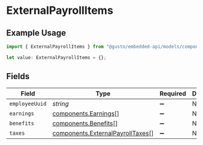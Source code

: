 # ExternalPayrollItems

## Example Usage

```typescript
import { ExternalPayrollItems } from "@gusto/embedded-api/models/components/externalpayroll.js";

let value: ExternalPayrollItems = {};
```

## Fields

| Field                                                                                | Type                                                                                 | Required                                                                             | Description                                                                          |
| ------------------------------------------------------------------------------------ | ------------------------------------------------------------------------------------ | ------------------------------------------------------------------------------------ | ------------------------------------------------------------------------------------ |
| `employeeUuid`                                                                       | *string*                                                                             | :heavy_minus_sign:                                                                   | N/A                                                                                  |
| `earnings`                                                                           | [components.Earnings](../../models/components/earnings.md)[]                         | :heavy_minus_sign:                                                                   | N/A                                                                                  |
| `benefits`                                                                           | [components.Benefits](../../models/components/benefits.md)[]                         | :heavy_minus_sign:                                                                   | N/A                                                                                  |
| `taxes`                                                                              | [components.ExternalPayrollTaxes](../../models/components/externalpayrolltaxes.md)[] | :heavy_minus_sign:                                                                   | N/A                                                                                  |